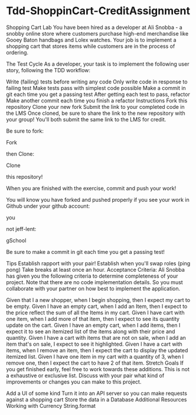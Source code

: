 # Tdd-ShoppinCart-CreditAssignment
Shopping Cart Lab
You have been hired as a developer at Ali Snobba - a snobby online store where customers purchase high-end merchandise like Gooey Baton handbags and Lolex watches. Your job is to implement a shopping cart that stores items while customers are in the process of ordering.

The Test Cycle
As a developer, your task is to implement the following user story, following the TDD workflow:

Write (failing) tests before writing any code
Only write code in response to failing test
Make tests pass with simplest code possible
Make a commit in git each time you get a passing test
After getting each test to pass, refactor
Make another commit each time you finish a refactor
Instructions
Fork this repository
Clone your new fork
Submit the link to your completed code in the LMS
Once cloned, be sure to share the link to the new repository with your group! You'll both submit the same link to the LMS for credit.

Be sure to fork:

Fork

then Clone:

Clone

this repository!

When you are finished with the exercise, commit and push your work!

You will know you have forked and pushed properly if you see your work in Github under your github account:

you

not jeff-lent:

gSchool

Be sure to make a commit in git each time you get a passing test!

Tips
Establish rapport with your pair!
Establish when you'll swap roles (ping pong)
Take breaks at least once an hour.
Acceptance Criteria:
Ali Snobba has given you the following criteria to determine completeness of your project. Note that there are no code implementation details. So you must collaborate with your partner on how best to implement the application.

Given that I a new shopper, when I begin shopping, then I expect my cart to be empty.
Given I have an empty cart, when I add an Item, then I expect to the price reflect the sum of all the Items in my cart.
Given I have cart with one item, when I add more of that item, then I expect to see its quantity update on the cart.
Given I have an empty cart, when I add items, then I expect it to see an itemized list of the items along with their price and quantity.
Given I have a cart with items that are not on sale, when I add an item that's on sale, I expect to see it highlighted.
Given I have a cart with items, when I remove an item, then I expect the cart to display the updated itemized list.
Given I have one item in my cart with a quantity of 3, when I remove one, then I expect the cart to have 2 of that item.
Stretch Goals
If you get finished early, feel free to work towards these additions. This is not a exhaustive or exclusive list. Discuss with your pair what kind of improvements or changes you can make to this project.

Add a UI of some kind
Turn it into an API server so you can make requests against a shopping cart
Store the data in a Database
Additional Resources
Working with Currency
String.format